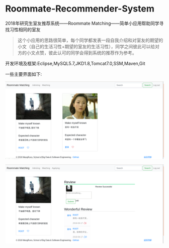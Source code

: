 # Roommate-Recommender-System
2018年研究生室友推荐系统——Roommate Matching——简单小应用帮助同学寻找习性相同的室友
>这个小应用的思路很简单，每个同学都发表一段自我介绍和对室友的期望的小文（自己的生活习性+期望的室友的生活习性），同学之间彼此可以给对方的小文点赞，彼此认可的同学会得到系统的推荐作为参考。

开发环境及框架:Eclipse,MySQL5.7,JKD1.8,Tomcat7.0,SSM,Maven,Git

一些主要界面如下:

![](https://raw.githubusercontent.com/wangruns/wangruns.github.io/master/images/project/Roommate-Recommender-System/home.png)

![](https://raw.githubusercontent.com/wangruns/wangruns.github.io/master/images/project/Roommate-Recommender-System/review.png)
